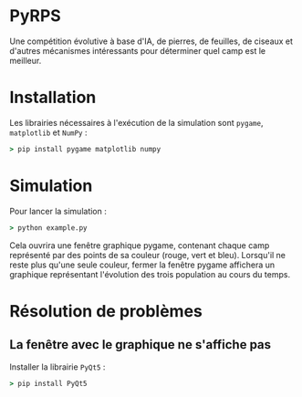 # PyRPS

Une compétition évolutive à base d'IA, de pierres, de feuilles, de ciseaux et d'autres mécanismes intéressants pour déterminer quel camp est le meilleur.

# Installation

Les librairies nécessaires à l'exécution de la simulation sont `pygame`, `matplotlib` et `NumPy` :

```cmd
> pip install pygame matplotlib numpy
```

# Simulation

Pour lancer la simulation :

```cmd
> python example.py
```

Cela ouvrira une fenêtre graphique pygame, contenant chaque camp représenté par des points de sa couleur (rouge, vert et bleu). Lorsqu'il ne reste plus qu'une seule couleur, fermer la fenêtre pygame affichera un graphique représentant l'évolution des trois population au cours du temps.

# Résolution de problèmes

## La fenêtre avec le graphique ne s'affiche pas

Installer la librairie `PyQt5` :

```cmd
> pip install PyQt5
```